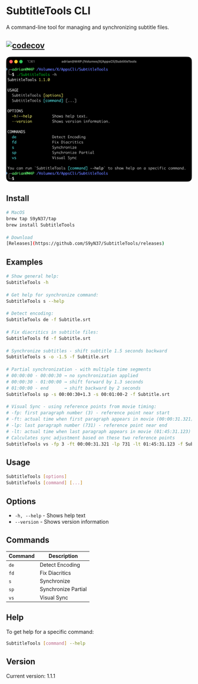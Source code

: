 # SubtitleTools CLI

A command-line tool for managing and synchronizing subtitle files.

[![codecov](https://codecov.io/gh/S9yN37/SubtitleTools/branch/main/graph/badge.svg)](https://codecov.io/gh/S9yN37/SubtitleTools)
---
![screenshot](.assets/SubtitleTools.png)

## Install

```bash
# MacOS
brew tap S9yN37/tap
brew install SubtitleTools

# Download
[Releases](https://github.com/S9yN37/SubtitleTools/releases)
```

## Examples

```bash
# Show general help:
SubtitleTools -h

# Get help for synchronize command:
SubtitleTools s --help

# Detect encoding:
SubtitleTools de -f Subtitle.srt

# Fix diacritics in subtitle files:
SubtitleTools fd -f Subtitle.srt

# Synchronize subtitles - shift subtitle 1.5 seconds backward
SubtitleTools s -o -1.5 -f Subtitle.srt

# Partial synchronization - with multiple time segments
# 00:00:00 - 00:00:30 → no synchronization applied
# 00:00:30 - 01:00:00 → shift forward by 1.3 seconds
# 01:00:00 - end      → shift backward by 2 seconds
SubtitleTools sp -s 00:00:30+1.3 -s 00:01:00-2 -f Subtitle.srt

# Visual Sync - using reference points from movie timing:
# -fp: first paragraph number (3) - reference point near start
# -ft: actual time when first paragraph appears in movie (00:00:31.321)
# -lp: last paragraph number (731) - reference point near end
# -lt: actual time when last paragraph appears in movie (01:45:31.123)
# Calculates sync adjustment based on these two reference points
SubtitleTools vs -fp 3 -ft 00:00:31.321 -lp 731 -lt 01:45:31.123 -f Subtitle.srt
```

## Usage

```bash
SubtitleTools [options]
SubtitleTools [command] [...]
```

## Options

- `-h, --help` - Shows help text
- `--version` - Shows version information

## Commands

| Command | Description |
|---------|-------------|
| `de` | Detect Encoding |
| `fd` | Fix Diacritics |
| `s` | Synchronize |
| `sp` | Synchronize Partial |
| `vs` | Visual Sync |

## Help

To get help for a specific command:

```bash
SubtitleTools [command] --help
```

## Version

Current version: 1.1.1